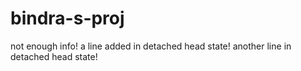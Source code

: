 # bindra-s-proj
not enough info!
a line added in detached head state!
another line in detached head state!